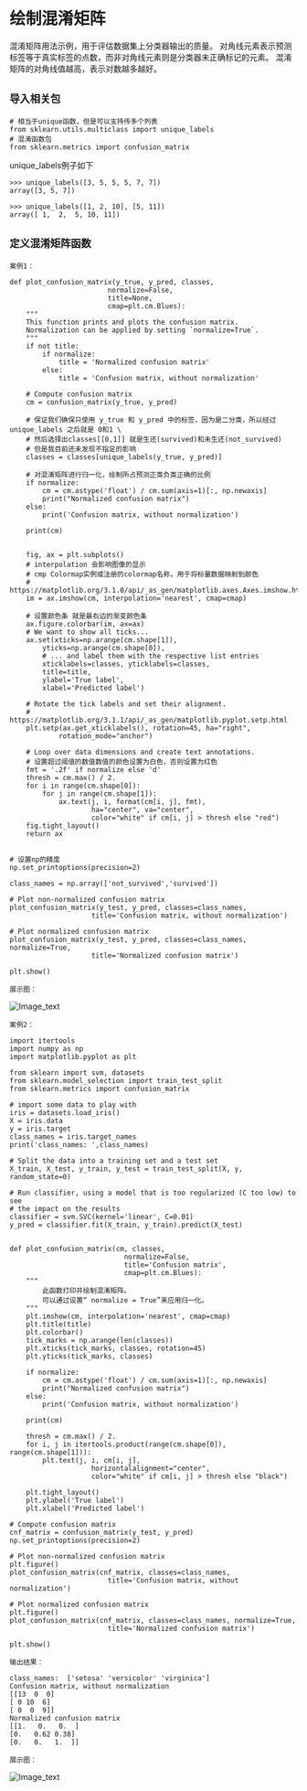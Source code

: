 # 绘制混淆矩阵

混淆矩阵用法示例，用于评估数据集上分类器输出的质量。 对角线元素表示预测标签等于真实标签的点数，而非对角线元素则是分类器未正确标记的元素。 混淆矩阵的对角线值越高，表示对数越多越好。

## `导入相关包`

    # 相当于unique函数，但是可以支持传多个列表
    from sklearn.utils.multiclass import unique_labels
    # 混淆函数包
    from sklearn.metrics import confusion_matrix

unique_labels例子如下

    >>> unique_labels([3, 5, 5, 5, 7, 7])
    array([3, 5, 7])

    >>> unique_labels([1, 2, 10], [5, 11])
    array([ 1,  2,  5, 10, 11])


## `定义混淆矩阵函数`

`案例1：`

    def plot_confusion_matrix(y_true, y_pred, classes,
                            normalize=False,
                            title=None,
                            cmap=plt.cm.Blues):
        """
        This function prints and plots the confusion matrix.
        Normalization can be applied by setting `normalize=True`.
        """
        if not title:
            if normalize:
                title = 'Normalized confusion matrix'
            else:
                title = 'Confusion matrix, without normalization'

        # Compute confusion matrix
        cm = confusion_matrix(y_true, y_pred)

        # 保证我们确保只使用 y_true 和 y_pred 中的标签，因为是二分类，所以经过 unique_labels 之后就是 0和1 \
        # 然后选择出classes[[0,1]] 就是生还(survived)和未生还(not_survived)
        # 但是我目前还未发现不指定的影响
        classes = classes[unique_labels(y_true, y_pred)]

        # 对混淆矩阵进行归一化，绘制所占预测正类负类正确的比例
        if normalize:
            cm = cm.astype('float') / cm.sum(axis=1)[:, np.newaxis]
            print("Normalized confusion matrix")
        else:
            print('Confusion matrix, without normalization')

        print(cm)


        fig, ax = plt.subplots()
        # interpolation 会影响图像的显示
        # cmp Colormap实例或注册的colormap名称，用于将标量数据映射到颜色
        # https://matplotlib.org/3.1.0/api/_as_gen/matplotlib.axes.Axes.imshow.html
        im = ax.imshow(cm, interpolation='nearest', cmap=cmap)

        # 设置颜色条 就是最右边的渐变颜色条
        ax.figure.colorbar(im, ax=ax)
        # We want to show all ticks...
        ax.set(xticks=np.arange(cm.shape[1]),
            yticks=np.arange(cm.shape[0]),
            # ... and label them with the respective list entries
            xticklabels=classes, yticklabels=classes,
            title=title,
            ylabel='True label',
            xlabel='Predicted label')

        # Rotate the tick labels and set their alignment.
        # https://matplotlib.org/3.1.1/api/_as_gen/matplotlib.pyplot.setp.html
        plt.setp(ax.get_xticklabels(), rotation=45, ha="right",
                rotation_mode="anchor")

        # Loop over data dimensions and create text annotations.
        # 设置超过阈值的数值数值的颜色设置为白色，否则设置为红色
        fmt = '.2f' if normalize else 'd'
        thresh = cm.max() / 2.
        for i in range(cm.shape[0]):
            for j in range(cm.shape[1]):
                ax.text(j, i, format(cm[i, j], fmt),
                        ha="center", va="center",
                        color="white" if cm[i, j] > thresh else "red")
        fig.tight_layout()
        return ax


    # 设置np的精度
    np.set_printoptions(precision=2)

    class_names = np.array(['not_survived','survived'])

    # Plot non-normalized confusion matrix
    plot_confusion_matrix(y_test, y_pred, classes=class_names,
                        title='Confusion matrix, without normalization')

    # Plot normalized confusion matrix
    plot_confusion_matrix(y_test, y_pred, classes=class_names, normalize=True,
                        title='Normalized confusion matrix')

    plt.show()

`展示图：`


![Image_text](./static/confusion_matrix.png)




`案例2：`

    import itertools
    import numpy as np
    import matplotlib.pyplot as plt

    from sklearn import svm, datasets
    from sklearn.model_selection import train_test_split
    from sklearn.metrics import confusion_matrix

    # import some data to play with
    iris = datasets.load_iris()
    X = iris.data
    y = iris.target
    class_names = iris.target_names
    print('class_names: ',class_names)

    # Split the data into a training set and a test set
    X_train, X_test, y_train, y_test = train_test_split(X, y, random_state=0)

    # Run classifier, using a model that is too regularized (C too low) to see
    # the impact on the results
    classifier = svm.SVC(kernel='linear', C=0.01)
    y_pred = classifier.fit(X_train, y_train).predict(X_test)


    def plot_confusion_matrix(cm, classes,
                                normalize=False,
                                title='Confusion matrix',
                                cmap=plt.cm.Blues):
        """
            此函数打印并绘制混淆矩阵。
            可以通过设置“ normalize = True”来应用归一化。
        """
        plt.imshow(cm, interpolation='nearest', cmap=cmap)
        plt.title(title)
        plt.colorbar()
        tick_marks = np.arange(len(classes))
        plt.xticks(tick_marks, classes, rotation=45)
        plt.yticks(tick_marks, classes)

        if normalize:
            cm = cm.astype('float') / cm.sum(axis=1)[:, np.newaxis]
            print("Normalized confusion matrix")
        else:
            print('Confusion matrix, without normalization')

        print(cm)

        thresh = cm.max() / 2.
        for i, j in itertools.product(range(cm.shape[0]), range(cm.shape[1])):
            plt.text(j, i, cm[i, j],
                        horizontalalignment="center",
                        color="white" if cm[i, j] > thresh else "black")

        plt.tight_layout()
        plt.ylabel('True label')
        plt.xlabel('Predicted label')

    # Compute confusion matrix
    cnf_matrix = confusion_matrix(y_test, y_pred)
    np.set_printoptions(precision=2)

    # Plot non-normalized confusion matrix
    plt.figure()
    plot_confusion_matrix(cnf_matrix, classes=class_names,
                            title='Confusion matrix, without normalization')

    # Plot normalized confusion matrix
    plt.figure()
    plot_confusion_matrix(cnf_matrix, classes=class_names, normalize=True,
                            title='Normalized confusion matrix')

    plt.show()


`输出结果：`

    class_names:  ['setosa' 'versicolor' 'virginica']
    Confusion matrix, without normalization
    [[13  0  0]
    [ 0 10  6]
    [ 0  0  9]]
    Normalized confusion matrix
    [[1.   0.   0.  ]
    [0.   0.62 0.38]
    [0.   0.   1.  ]]


`展示图：`

![Image_text](./static/confusion_matrix2.jpg)




